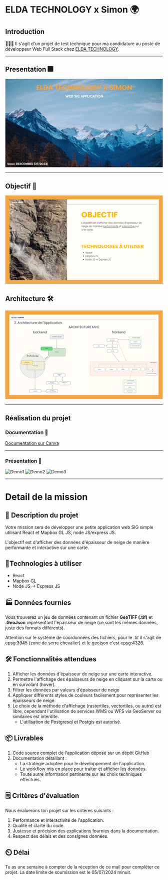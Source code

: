 # ELDA TECHNOLOGY x Simon 🌍

## Introduction

 👨🏻‍💻 Il s'agit d'un projet de test technique pour ma candidature au poste de développeur Web Full Stack chez [ELDA TECHNOLOGY](https://eldatechnology.fr/).

---

## Presentation 🎆

![Presentation](./docs/presentation.png)

---

## Objectif 📍

![Objectif](./docs/objectif.png)


## Architecture 🛠️

![Architecture](./docs/architecture.png)

---

## Réalisation du projet

### Documentation 📄

[Documentation sur Canva](https://www.canva.com/design/DAGJ-dznxHg/VqY6-I7rnbLK7Puf0utVyQ/edit?utm_content=DAGJ-dznxHg&utm_campaign=designshare&utm_medium=link2&utm_source=sharebutton)

---

### Présentation 👀

![Demo1](./docs/elda_mouse_over.gif)
![Demo2](./docs/elda_snow_depth1.gif)
![Demo3](./docs/elda_snow_depth2.gif)

---

# Detail de la mission

## 📄 Description du projet

Votre mission sera de développer une petite application web SIG simple utilisant React et Mapbox GL JS, node JS/express JS.

L'objectif est d'afficher des données d'épaisseur de neige de manière performante et interactive sur une carte.


## 🔬Technologies à utiliser

- React
- Mapbox GL
- Node JS → Express JS

## 🏭 Données fournies

Vous trouverez un jeu de données contenant un fichier **GeoTIFF (.tif)** et **.GeoJson** représentant l'épaisseur de neige (ce sont les mêmes données, juste des formats différents).

Attention sur le système de coordonnées des fichiers, pour le .tif il s'agit de epsg:3945 (zone de serre chevalier) et le geojson c'est epsg:4326.

## 🛠️ Fonctionnalités attendues

1. Afficher les données d'épaisseur de neige sur une carte interactive.
2. Permettre l'affichage des épaisseurs de neige en cliquant sur la carte ou en survolant (hover).
3. Filtrer les données par valeurs d’épaisseur de neige
4. Appliquer différents styles de couleurs facilement pour représenter les épaisseurs de neige.
5. Le choix de la méthode d'affichage (rastertiles, vectortiles, ou autre) est libre, cependant l'utilisation de services WMS ou WFS via GeoServer ou similaires est interdite.
    - L'utilisation de Postgresql et Postgis est autorisé.


## 📦 Livrables

1. Code source complet de l'application déposé sur un dépôt GitHub
2. Documentation détaillant :
    - La stratégie adoptée pour le développement de l'application.
    - Le workflow mis en place pour traiter et afficher les données.
    - Toute autre information pertinente sur les choix techniques effectués.

## 🗒️ Critères d'évaluation

Nous évaluerons ton projet sur les critères suivants :

1. Performance et interactivité de l'application.
2. Qualité et clarté du code.
3. Justesse et précision des explications fournies dans la documentation.
4. Respect des délais et des consignes données.

## ⏲️ Délai

Tu as une semaine à compter de la réception de ce mail pour compléter ce projet. La date limite de soumission est le 05/07/2024 minuit.
